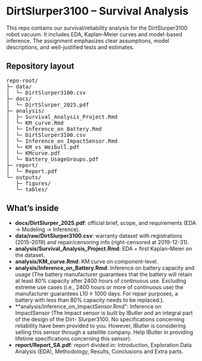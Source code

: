 # DirtSlurper3100 – Survival Analysis

This repo contains our survival/reliability analysis for the DirtSlurper3100 robot vacuum. It includes EDA, Kaplan–Meier curves and model-based inference. The assignment emphasizes clear assumptions, model descriptions, and well-justified tests and estimates.

## Repository layout

<pre>
repo-root/
├─ data/
│  └─ DirtSlurper3100.csv
├─ docs/
│  └─ DirtSlurper_2025.pdf
├─ analysis/
│  ├─ Survival_Analysis_Project.Rmd
│  └─ KM_curve.Rmd
│  └─ Inference_on_Battery.Rmd
│  └─ DirtSlurper3100.csv
│  └─ Inference_on_ImpactSensor.Rmd
│  └─ KM_vs_Weibull.pdf
│  └─ KMcurve.pdf
│  └─ Battery_UsageGroups.pdf
├─ report/
│  └─ Report.pdf
└─ outputs/
   ├─ figures/
   └─ tables/
</pre>



## What’s inside

- **docs/DirtSlurper_2025.pdf**: official brief, scope, and requirements (EDA -> Modeling -> Inference).
- **data/raw/DirtSlurper3100.csv**: warranty dataset with registrations (2015–2019) and repair/censoring info (right-censored at 2019-12-31).
- **analysis/Survival_Analysis_Project.Rmd**: EDA + first Kaplan–Meier on the dataset.
- **analysis/KM_curve.Rmd**: KM curve on component-level.
- **analysis/Inference_on_Battery.Rmd**: Inference on battery capacity and usage (The battery manufacturer guarantees that the battery will retain at least 80% capacity
after 2400 hours of continuous use. Excluding extreme use cases (i.e., 2400 hours or
more of continuous use) the manufacturer guarantees L10 ≥ 1000 days. For repair
purposes, a battery with less than 80% capacity needs to be replaced.).
- **analysis/Inference_on_ImpactSensor.Rmd": Inference on ImpactSensor (The Impact sensor is built by IButler and an integral part of the design of the Dirt-
Slurper3100. No specifications concerning reliability have been provided to you. However,
IButler is considering selling this sensor through a satellite company. Help IButler
in providing lifetime specifications concerning this sensor).
- **report/Report_SA.pdf**: report divided in: Introduction, Exploration Data Analysis (EDA), Methodology, Results, Conclusions and Extra parts.
